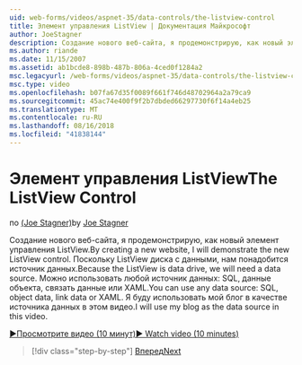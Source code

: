 ```yaml
---
uid: web-forms/videos/aspnet-35/data-controls/the-listview-control
title: Элемент управления ListView | Документация Майкрософт
author: JoeStagner
description: Создание нового веб-сайта, я продемонстрирую, как новый элемент управления ListView. Поскольку ListView диска с данными, нам понадобится источник данных. Можно использовать любые данные...
ms.author: riande
ms.date: 11/15/2007
ms.assetid: ab1bcde8-898b-487b-806a-4ced0f1284a2
msc.legacyurl: /web-forms/videos/aspnet-35/data-controls/the-listview-control
msc.type: video
ms.openlocfilehash: b07fa67d35f0089f661f746d48702964a2a79ca9
ms.sourcegitcommit: 45ac74e400f9f2b7dbded66297730f6f14a4eb25
ms.translationtype: MT
ms.contentlocale: ru-RU
ms.lasthandoff: 08/16/2018
ms.locfileid: "41838144"
---
```

<a name="the-listview-control"></a><span data-ttu-id="7f67e-105">Элемент управления ListView</span><span class="sxs-lookup"><span data-stu-id="7f67e-105">The ListView Control</span></span>
====================
<span data-ttu-id="7f67e-106">по [(Joe Stagner)](https://github.com/JoeStagner)</span><span class="sxs-lookup"><span data-stu-id="7f67e-106">by [Joe Stagner](https://github.com/JoeStagner)</span></span>

<span data-ttu-id="7f67e-107">Создание нового веб-сайта, я продемонстрирую, как новый элемент управления ListView.</span><span class="sxs-lookup"><span data-stu-id="7f67e-107">By creating a new website, I will demonstrate the new ListView control.</span></span> <span data-ttu-id="7f67e-108">Поскольку ListView диска с данными, нам понадобится источник данных.</span><span class="sxs-lookup"><span data-stu-id="7f67e-108">Because the ListView is data drive, we will need a data source.</span></span> <span data-ttu-id="7f67e-109">Можно использовать любой источник данных: SQL, данные объекта, связать данные или XAML.</span><span class="sxs-lookup"><span data-stu-id="7f67e-109">You can use any data source: SQL, object data, link data or XAML.</span></span> <span data-ttu-id="7f67e-110">Я буду использовать мой блог в качестве источника данных в этом видео.</span><span class="sxs-lookup"><span data-stu-id="7f67e-110">I will use my blog as the data source in this video.</span></span>

[<span data-ttu-id="7f67e-111">&#9654;Просмотрите видео (10 минут)</span><span class="sxs-lookup"><span data-stu-id="7f67e-111">&#9654; Watch video (10 minutes)</span></span>](https://channel9.msdn.com/Blogs/ASP-NET-Site-Videos/the-listview-control)

> [!div class="step-by-step"]
> [<span data-ttu-id="7f67e-112">Вперед</span><span class="sxs-lookup"><span data-stu-id="7f67e-112">Next</span></span>](the-datapager-control.md)
